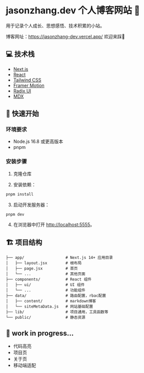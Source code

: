 # jasonzhang.dev 个人博客网站 🙂

用于记录个人成长、思想感悟、技术积累的小站。

博客网址：https://jasonzhang-dev.vercel.app/ 欢迎来踩💓

## 💻 技术栈

- [Next.js](https://nextjs.org/)
- [React](https://reactjs.org/)
- [Tailwind CSS](https://tailwindcss.com/)
- [Framer Motion](https://www.framer.com/motion/)
- [Radix UI](https://www.radix-ui.com/)
- [MDX](https://mdxjs.com/)

## 🚀 快速开始

### 环境要求

- Node.js 16.8 或更高版本
- pnpm

### 安装步骤

1. 克隆仓库

2. 安装依赖：
```bash
pnpm install
```

3. 启动开发服务器：
```bash
pnpm dev
```

4. 在浏览器中打开 [http://localhost:5555](http://localhost:3000)。

## 🏗️ 项目结构

```
├── app/                  # Next.js 14+ 应用目录
│   ├── layout.jsx        # 根布局
│   ├── page.jsx          # 首页
│   └── ...               # 其他页面
├── components/           # React 组件
│   ├── ui/               # UI 组件
│   └── ...               # 功能组件
├── data/                 # 路由配置，rbac配置
│   ├── content/          # markdown博客
│   └── siteMetaData.js   # 网站基础配置
├── lib/                  # 项目通用，工具函数等
└── public/               # 静态资源
```

## 🚧 work in progress...

- 代码高亮
- 项目页
- 关于页
- 移动端适配
